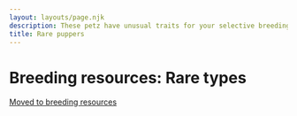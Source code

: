 ```yaml
---
layout: layouts/page.njk
description: These petz have unusual traits for your selective breeding projects
title: Rare puppers
---
```


# Breeding resources: Rare types


 [Moved to breeding resources](/breeding-resources)

